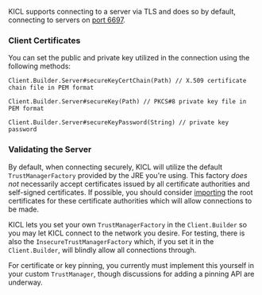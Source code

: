 KICL supports connecting to a server via TLS and does so by default, connecting to servers
on [port 6697](https://tools.ietf.org/html/rfc7194).

### Client Certificates
You can set the public and private key utilized in the connection using the following methods:

`Client.Builder.Server#secureKeyCertChain(Path) // X.509 certificate chain file in PEM format`

`Client.Builder.Server#secureKey(Path) // PKCS#8 private key file in PEM format`

`Client.Builder.Server#secureKeyPassword(String) // private key password`

### Validating the Server

By default, when connecting securely, KICL will utilize the default `TrustManagerFactory`
provided by the JRE you're using. This factory *does not* necessarily accept certificates
issued by all certificate authorities and self-signed certificates. If possible, you should
consider [importing](tls_import.md) the root certificates for these certificate authorities
which will allow connections to be made.

KICL lets you set your own `TrustManagerFactory` in the `Client.Builder` so you may let KICL
connect to the network you desire. For testing, there is also the `InsecureTrustManagerFactory`
which, if you set it in the `Client.Builder`, will blindly allow all connections through.

For certificate or key pinning, you currently must implement this yourself in your custom
`TrustManager`, though discussions for adding a pinning API are underway.
